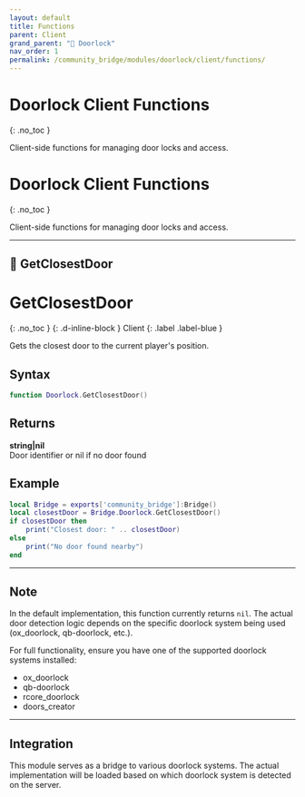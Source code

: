 ```yaml
---
layout: default
title: Functions
parent: Client
grand_parent: "🚪 Doorlock"
nav_order: 1
permalink: /community_bridge/modules/doorlock/client/functions/
---
```


# Doorlock Client Functions
{: .no_toc }

Client-side functions for managing door locks and access.

# Doorlock Client Functions
{: .no_toc }

Client-side functions for managing door locks and access.

---

## 🔹 GetClosestDoor

# GetClosestDoor
{: .no_toc }
{: .d-inline-block }
Client
{: .label .label-blue }

Gets the closest door to the current player's position.

## Syntax

```lua
function Doorlock.GetClosestDoor()
```

## Returns

**string|nil**  
Door identifier or nil if no door found

## Example

```lua
local Bridge = exports['community_bridge']:Bridge()
local closestDoor = Bridge.Doorlock.GetClosestDoor()
if closestDoor then
    print("Closest door: " .. closestDoor)
else
    print("No door found nearby")
end
```

---

## Note

In the default implementation, this function currently returns `nil`. The actual door detection logic depends on the specific doorlock system being used (ox_doorlock, qb-doorlock, etc.).

For full functionality, ensure you have one of the supported doorlock systems installed:
- ox_doorlock
- qb-doorlock  
- rcore_doorlock
- doors_creator

---

## Integration

This module serves as a bridge to various doorlock systems. The actual implementation will be loaded based on which doorlock system is detected on the server.